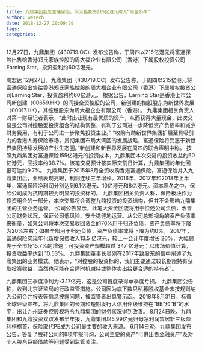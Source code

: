 ```yaml
---
title: 九鼎集团割爱富通保险，周大福豪掷215亿港元购入“现金奶牛”
author: wetech
date: 2018-12-27 20:09:29
tags: 
categories: 
---
```

12月27日，九鼎集团（430719.OC）发布公告称，于周四以215亿港元将富通保险出售给香港郑氏家族控股的周大福企业有限公司（香港）下属股权投资公司Earning Star，投资盈利约60亿港元。
<!-- more -->
周宏达
12月27日，九鼎集团（430719.OC）发布公告称，于周四以215亿港元将富通保险出售给香港郑氏家族控股的周大福企业有限公司（香港）下属股权投资公司Earning Star，投资盈利约60亿港元。
根据公告，Earning Star是香港上市公司新创建（00659.HK）的间接全资控股的公司，新创建的控股股东为新世界发展（00017.HK），其控股股东为周大福企业有限公司（香港）。
九鼎集团相关负责人对第一财经记者表示，“此时出让现有最优质的资产，从而获得大量现金，此次交易是公司对控股型投资组合的结构调整，有利于公司进一步降低资产负债率和减少财务费用，有利于公司进一步聚焦投资主业。”
“收购有助新世界集团扩展至具吸引力的香港人寿保险市场，贯彻集团布局大湾区的发展战略，富通保险将受惠于新世界集团持续发展的产业生态圈。”新创建和新世界发展在周四的联合声明中称。
按照九鼎集团对富通保险155亿港元的投资成本，九鼎集团本次交易的投资收益约60亿港元，回报率约38.7%。该笔交易预计按实际交割日计算，九鼎集团的年化回报可达约9.7%。
九鼎集团于2015年8月全资收购香港富通保险。富通保险并入九鼎集团后，业绩表现亮眼，利润连续三年增长。2016年、2017年和2018年上半年，富通保险净利润分别达到6.1亿港元、10亿港元和8亿港元。资本寒冬之中，保险公司成为抗周期较为明显的投资标的。
九鼎集团相关负责人称，保险板块作为投资组合的一部分，本次交易将会调整九鼎投资的投资结构，但并不会影响九鼎集团的主营业务运营。
公司公告显示，此笔大资金回流将用于偿还公司负债，改善公司财务状况，保证公司低风险、安全稳健地运营。从公司总部视角的资产负债率来衡量，如果公司将本次交易收回资金的70%用于归还负债，资产负债率将下降为20%左右；如果全部用于归还负债，资产负债率或将下降为约0%。
2017年，富通保险实现年化新增保费收入13.5 亿港元，较上一会计年度增长 20%，大幅领先于全市场15.7%的增速；可投资资产规模超过 347 亿港元；以市场价值计算，投资收益率达到 10.53%。
九鼎集团董事长吴刚在2017年致股东的信中阐述了九鼎集团的业务模式。他表示，“对控股的投资标的，我们主要通过较长期限持有获取投资收益，当然也可能在合适时机减持或整体卖出给更合适的持有者”。
 
 
九鼎集团三季度净利为-3.17亿元，这是公司首度录得单季度亏损。
九鼎集团公告称，收到北京证监局的行政监管措施。公司因为旗下数只私募股权基金未按规则纳入公司合并报表等信息披露问题，被监管者出具警示函。
2018年8月31日，标普全球评级宣布，将九鼎集团的长期和短期发行人信用评级维持在“BB”和“B”的水平，出让九州证券控股权将令九鼎集团的财务状况得到改善。
8月24日晚，九鼎集团和九鼎投资双双发布半年报，九鼎集团以5.99亿元归母净利润暂居新三板盈利榜榜首，保险取代PE成为公司最主要的收入来源。
6月14日晚，九鼎集团发布公告，答复了股转公司的8项年报问询，公司主要的资产“可供出售金融资产”及对个人股东巨额借款等问题受到监管关注。
